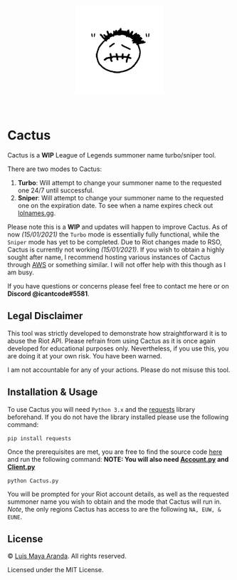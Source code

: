 <br>

<p align="center">
<a href="https://github.com/3SUM"><img width="200" src="./logo/cactus.png" alt="Cactus logo"></a>
</p>

<br>

# Cactus

Cactus is a **WIP** League of Legends summoner name turbo/sniper tool.

There are two modes to Cactus:

1. **Turbo**: Will attempt to change your summoner name to the requested one 24/7 until successful.
2. **Sniper**: Will attempt to change your summoner name to the requested one on the expiration date.
To see when a name expires check out [lolnames.gg](https://lolnames.gg/en/).

Please note this is a **WIP** and updates will happen to improve Cactus. As of now *(15/01/2021)*
the `Turbo` mode is essentially fully functional, while the `Sniper` mode has yet to be completed.
Due to Riot changes made to RSO, Cactus is currently not working *(15/01/2021)*. If you wish to obtain a
highly sought after name, I recommend hosting various instances of Cactus through [AWS](https://aws.amazon.com/) or something similar. I will not offer help with this though as I am busy.

If you have questions or concerns please feel free to contact me here or on **Discord @icantcode#5581**.

## Legal Disclaimer

This tool was strictly developed to demonstrate how straightforward it is to abuse the Riot API.
Please refrain from using Cactus as it is once again developed for educational purposes only. Nevertheless, if you use this, you are doing it at your own risk. You have been warned.

I am not accountable for any of your actions. Please do not misuse this tool.

## Installation & Usage

To use Cactus you will need `Python 3.x` and the [requests](https://requests.readthedocs.io/en/master/)
library beforehand. If you do not have the library installed please use the following command:

```
pip install requests
```

Once the prerequisites are met, you are free to find the source code [here](./src) and run the following command: **NOTE: You will also need [Account.py](./src/Account.py) and [Client.py](./src/Client.py)**

```
python Cactus.py
```

You will be prompted for your Riot account details, as well as the requested summoner name you wish to
obtain and the mode that Cactus will run in. *Note*, the only regions Cactus has access to are the following
`NA, EUW, & EUNE`. 


## License

&copy; [Luis Maya Aranda](https://github.com/3SUM). All rights reserved.

Licensed under the MIT License.
